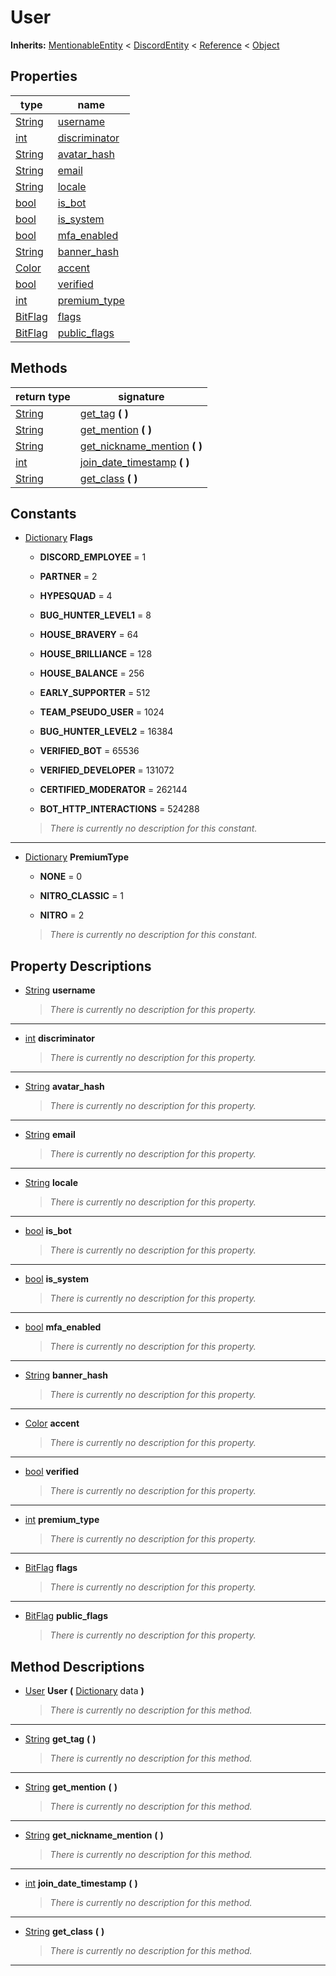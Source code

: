   
# User
  
**Inherits:** [MentionableEntity](./class_mentionableentity.md) < [DiscordEntity](./class_discordentity.md) < [Reference](https://docs.godotengine.org/en/3.5/classes/class_reference.html) < [Object](https://docs.godotengine.org/en/3.5/classes/class_object.html)  
  
  
## Properties
  
| type                                                                    | name                                     |
|-------------------------------------------------------------------------|------------------------------------------|
| [String](https://docs.godotengine.org/en/3.5/classes/class_string.html) | [username](#property-username)           |
| [int](https://docs.godotengine.org/en/3.5/classes/class_int.html)       | [discriminator](#property-discriminator) |
| [String](https://docs.godotengine.org/en/3.5/classes/class_string.html) | [avatar\_hash](#property-avatar-hash)    |
| [String](https://docs.godotengine.org/en/3.5/classes/class_string.html) | [email](#property-email)                 |
| [String](https://docs.godotengine.org/en/3.5/classes/class_string.html) | [locale](#property-locale)               |
| [bool](https://docs.godotengine.org/en/3.5/classes/class_bool.html)     | [is\_bot](#property-is-bot)              |
| [bool](https://docs.godotengine.org/en/3.5/classes/class_bool.html)     | [is\_system](#property-is-system)        |
| [bool](https://docs.godotengine.org/en/3.5/classes/class_bool.html)     | [mfa\_enabled](#property-mfa-enabled)    |
| [String](https://docs.godotengine.org/en/3.5/classes/class_string.html) | [banner\_hash](#property-banner-hash)    |
| [Color](https://docs.godotengine.org/en/3.5/classes/class_color.html)   | [accent](#property-accent)               |
| [bool](https://docs.godotengine.org/en/3.5/classes/class_bool.html)     | [verified](#property-verified)           |
| [int](https://docs.godotengine.org/en/3.5/classes/class_int.html)       | [premium\_type](#property-premium-type)  |
| [BitFlag](./class_bitflag.md)                                           | [flags](#property-flags)                 |
| [BitFlag](./class_bitflag.md)                                           | [public\_flags](#property-public-flags)  |  
  
## Methods
  
| return type                                                             | signature                                                           |
|-------------------------------------------------------------------------|---------------------------------------------------------------------|
| [String](https://docs.godotengine.org/en/3.5/classes/class_string.html) | [get\_tag](#method-get-tag) **(**  **)**                            |
| [String](https://docs.godotengine.org/en/3.5/classes/class_string.html) | [get\_mention](#method-get-mention) **(**  **)**                    |
| [String](https://docs.godotengine.org/en/3.5/classes/class_string.html) | [get\_nickname\_mention](#method-get-nickname-mention) **(**  **)** |
| [int](https://docs.godotengine.org/en/3.5/classes/class_int.html)       | [join\_date\_timestamp](#method-join-date-timestamp) **(**  **)**   |
| [String](https://docs.godotengine.org/en/3.5/classes/class_string.html) | [get\_class](#method-get-class) **(**  **)**                        |  
  
## Constants
  
- [Dictionary](https://docs.godotengine.org/en/3.5/classes/class_dictionary.html) **Flags**  
  
	- **DISCORD\_EMPLOYEE** = 1  

	- **PARTNER** = 2  

	- **HYPESQUAD** = 4  

	- **BUG\_HUNTER\_LEVEL1** = 8  

	- **HOUSE\_BRAVERY** = 64  

	- **HOUSE\_BRILLIANCE** = 128  

	- **HOUSE\_BALANCE** = 256  

	- **EARLY\_SUPPORTER** = 512  

	- **TEAM\_PSEUDO\_USER** = 1024  

	- **BUG\_HUNTER\_LEVEL2** = 16384  

	- **VERIFIED\_BOT** = 65536  

	- **VERIFIED\_DEVELOPER** = 131072  

	- **CERTIFIED\_MODERATOR** = 262144  

	- **BOT\_HTTP\_INTERACTIONS** = 524288  

  
	> *There is currently no description for this constant.*  
________________

- [Dictionary](https://docs.godotengine.org/en/3.5/classes/class_dictionary.html) **PremiumType**  
  
	- **NONE** = 0  

	- **NITRO\_CLASSIC** = 1  

	- **NITRO** = 2  

  
	> *There is currently no description for this constant.*
  
  
## Property Descriptions
  
- <a name="property-username"></a>[String](https://docs.godotengine.org/en/3.5/classes/class_string.html) **username**  
  
	> *There is currently no description for this property.*  
________________

- <a name="property-discriminator"></a>[int](https://docs.godotengine.org/en/3.5/classes/class_int.html) **discriminator**  
  
	> *There is currently no description for this property.*  
________________

- <a name="property-avatar-hash"></a>[String](https://docs.godotengine.org/en/3.5/classes/class_string.html) **avatar_hash**  
  
	> *There is currently no description for this property.*  
________________

- <a name="property-email"></a>[String](https://docs.godotengine.org/en/3.5/classes/class_string.html) **email**  
  
	> *There is currently no description for this property.*  
________________

- <a name="property-locale"></a>[String](https://docs.godotengine.org/en/3.5/classes/class_string.html) **locale**  
  
	> *There is currently no description for this property.*  
________________

- <a name="property-is-bot"></a>[bool](https://docs.godotengine.org/en/3.5/classes/class_bool.html) **is_bot**  
  
	> *There is currently no description for this property.*  
________________

- <a name="property-is-system"></a>[bool](https://docs.godotengine.org/en/3.5/classes/class_bool.html) **is_system**  
  
	> *There is currently no description for this property.*  
________________

- <a name="property-mfa-enabled"></a>[bool](https://docs.godotengine.org/en/3.5/classes/class_bool.html) **mfa_enabled**  
  
	> *There is currently no description for this property.*  
________________

- <a name="property-banner-hash"></a>[String](https://docs.godotengine.org/en/3.5/classes/class_string.html) **banner_hash**  
  
	> *There is currently no description for this property.*  
________________

- <a name="property-accent"></a>[Color](https://docs.godotengine.org/en/3.5/classes/class_color.html) **accent**  
  
	> *There is currently no description for this property.*  
________________

- <a name="property-verified"></a>[bool](https://docs.godotengine.org/en/3.5/classes/class_bool.html) **verified**  
  
	> *There is currently no description for this property.*  
________________

- <a name="property-premium-type"></a>[int](https://docs.godotengine.org/en/3.5/classes/class_int.html) **premium_type**  
  
	> *There is currently no description for this property.*  
________________

- <a name="property-flags"></a>[BitFlag](./class_bitflag.md) **flags**  
  
	> *There is currently no description for this property.*  
________________

- <a name="property-public-flags"></a>[BitFlag](./class_bitflag.md) **public_flags**  
  
	> *There is currently no description for this property.*
  
  
## Method Descriptions
  
- <a name="method-User"></a>[User](./class_user.md) **User** **(** [Dictionary](https://docs.godotengine.org/en/3.5/classes/class_dictionary.html) data **)**  
  
	> *There is currently no description for this method.*  
________________

- <a name="method-get-tag"></a>[String](https://docs.godotengine.org/en/3.5/classes/class_string.html) **get\_tag** **(**  **)**  
  
	> *There is currently no description for this method.*  
________________

- <a name="method-get-mention"></a>[String](https://docs.godotengine.org/en/3.5/classes/class_string.html) **get\_mention** **(**  **)**  
  
	> *There is currently no description for this method.*  
________________

- <a name="method-get-nickname-mention"></a>[String](https://docs.godotengine.org/en/3.5/classes/class_string.html) **get\_nickname\_mention** **(**  **)**  
  
	> *There is currently no description for this method.*  
________________

- <a name="method-join-date-timestamp"></a>[int](https://docs.godotengine.org/en/3.5/classes/class_int.html) **join\_date\_timestamp** **(**  **)**  
  
	> *There is currently no description for this method.*  
________________

- <a name="method-get-class"></a>[String](https://docs.godotengine.org/en/3.5/classes/class_string.html) **get\_class** **(**  **)**  
  
	> *There is currently no description for this method.*  
________________

  
